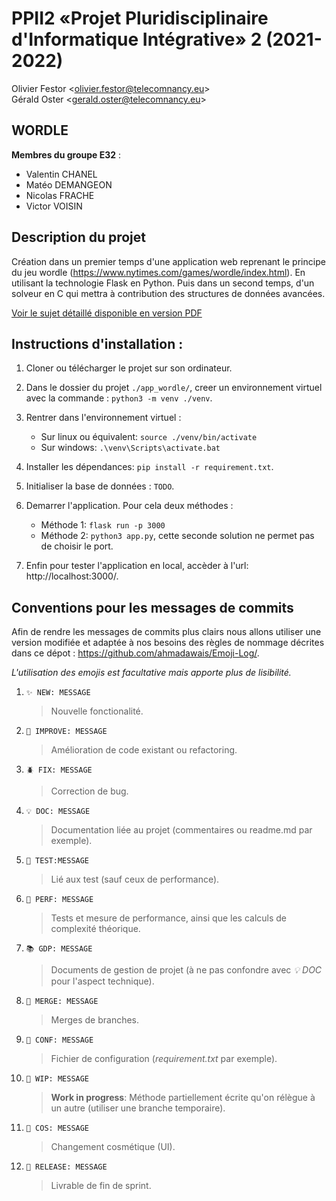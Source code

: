 # PPII2 «Projet Pluridisciplinaire d'Informatique Intégrative» 2 (2021-2022)

Olivier Festor <<olivier.festor@telecomnancy.eu>>  
Gérald Oster <<gerald.oster@telecomnancy.eu>>  


## WORDLE 



**Membres du groupe E32** :
- Valentin CHANEL
- Matéo DEMANGEON
- Nicolas FRACHE
- Victor VOISIN

## Description du projet

Création dans un premier temps d'une application web reprenant le principe du jeu wordle (https://www.nytimes.com/games/wordle/index.html). En utilisant la technologie Flask en Python.
Puis dans un second temps, d'un solveur en C qui mettra à contribution des structures de données avancées.

[Voir le sujet détaillé disponible en version PDF](./sujet.pdf)

## Instructions d'installation :

1. Cloner ou télécharger le projet sur son ordinateur.


2. Dans le dossier du projet ```./app_wordle/```, creer un environnement virtuel avec la commande :
   ```python3 -m venv ./venv```.


3. Rentrer dans l'environnement virtuel :
    - Sur linux ou équivalent: ```source ./venv/bin/activate```
    - Sur windows: ```.\venv\Scripts\activate.bat```


4. Installer les dépendances: ```pip install -r requirement.txt```.


5. Initialiser la base de données : ```TODO```.


6. Demarrer l'application. Pour cela deux méthodes :
    - Méthode 1: ```flask run -p 3000```
    - Méthode 2: ```python3 app.py```, cette seconde solution ne permet pas de choisir le port.


7. Enfin pour tester l'application en local, accèder à l'url: http://localhost:3000/.


## Conventions pour les messages de commits

Afin de rendre les messages de commits plus clairs nous allons utiliser une version modifiée et adaptée à nos besoins des règles de nommage décrites dans ce dépot : https://github.com/ahmadawais/Emoji-Log/.

*L'utilisation des emojis est facultative mais apporte plus de lisibilité.*

1. `✨ NEW: MESSAGE`
    > Nouvelle fonctionalité.

2. `🔨 IMPROVE: MESSAGE`
    > Amélioration de code existant ou refactoring.

3. `🪲 FIX: MESSAGE`
    > Correction de bug.

4. `💡 DOC: MESSAGE`
    > Documentation liée au projet (commentaires ou readme.md par exemple).

5. `🤖 TEST:MESSAGE`
    > Lié aux test (sauf ceux de performance).

6. `🐎 PERF: MESSAGE`
    > Tests et mesure de performance, ainsi que les calculs de complexité théorique. 

7. `📚 GDP: MESSAGE`
    > Documents de gestion de projet (à ne pas confondre avec *💡 DOC* pour l'aspect technique).

8. `🔀 MERGE: MESSAGE`
    > Merges de branches.

9. `🔧 CONF: MESSAGE`
    > Fichier de configuration (*requirement.txt* par exemple).

10. `🚧 WIP: MESSAGE`
    > **Work in progress**: Méthode partiellement écrite qu'on rélègue à un autre (utiliser une branche temporaire).

11. `💄 COS: MESSAGE`
    > Changement cosmétique (UI).

12. `📌 RELEASE: MESSAGE`
    > Livrable de fin de sprint. 
